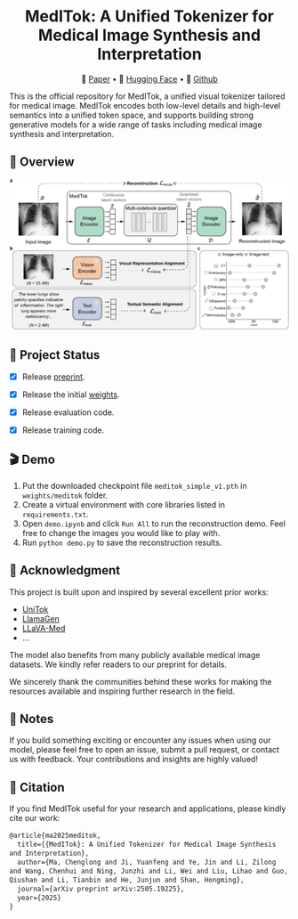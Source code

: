 <div align="center">
<h1>
  MedITok: A Unified Tokenizer for Medical Image Synthesis and Interpretation
</h1>
</div>

<p align="center">
📝 <a href="https://arxiv.org/abs/2505.19225" target="_blank">Paper</a> • 🤗 <a href="https://huggingface.co/massaki75/meditok/tree/main" target="_blank">Hugging Face</a> • 🧩 <a href="https://github.com/Masaaki-75/meditok" target="_blank">Github</a>
</p>

This is the official repository for MedITok, a unified visual tokenizer tailored for medical image. MedITok encodes both low-level details and high-level semantics into a unified token space, and supports building strong generative models for a wide range of tasks including medical image synthesis and interpretation. 


## 📌 Overview
![](./assets/arch.png)


## 🚧 Project Status
- [x] Release [preprint](https://arxiv.org/abs/2505.19225).
- [x] Release the initial [weights](https://huggingface.co/massaki75/meditok/tree/main).
- [x] Release evaluation code.
- [x] Release training code.


## 🎬 Demo
1. Put the downloaded checkpoint file `meditok_simple_v1.pth` in `weights/meditok` folder. 
2. Create a virtual environment with core libraries listed in `requirements.txt`. 
3. Open `demo.ipynb` and click `Run All` to run the reconstruction demo. Feel free to change the images you would like to play with. 
4. Run `python demo.py` to save the reconstruction results. 



## 🙏 Acknowledgment
This project is built upon and inspired by several excellent prior works:
- [UniTok](https://github.com/FoundationVision/UniTok)
- [LlamaGen](https://github.com/FoundationVision/LlamaGen)
- [LLaVA-Med](https://github.com/microsoft/LLaVA-Med)
- ...

The model also benefits from many publicly available medical image datasets. We kindly refer readers to our preprint for details.

We sincerely thank the communities behind these works for making the resources available and inspiring further research in the field. 


## 🚀 Notes
If you build something exciting or encounter any issues when using our model, please feel free to open an issue, submit a pull request, or contact us with feedback. Your contributions and insights are highly valued!


## 📖 Citation
If you find MedITok useful for your research and applications, please kindly cite our work:
```
@article{ma2025meditok,
  title={{MedITok}: A Unified Tokenizer for Medical Image Synthesis and Interpretation},
  author={Ma, Chenglong and Ji, Yuanfeng and Ye, Jin and Li, Zilong and Wang, Chenhui and Ning, Junzhi and Li, Wei and Liu, Lihao and Guo, Qiushan and Li, Tianbin and He, Junjun and Shan, Hongming},
  journal={arXiv preprint arXiv:2505.19225},
  year={2025}
}
```



